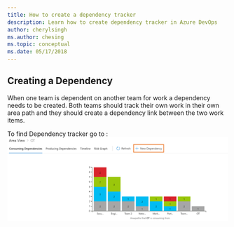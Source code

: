 ```yaml
---
title: How to create a dependency tracker
description: Learn how to create dependency tracker in Azure DevOps
author: cherylsingh
ms.author: chesing
ms.topic: conceptual
ms.date: 05/17/2018
---
```


## Creating a Dependency

When one team is dependent on another team for work a dependency needs to be created.  Both teams should track their own work in their own area path and they should create a dependency link between the two work items.

To find Dependency tracker go to :
![dependency tracker](../images/DT1.png)
